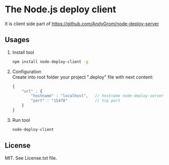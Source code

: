 The Node.js deploy client
=========================
It is client side part of https://github.com/AndyGrom/node-deploy-server

Usages
------------
1. Install tool

	```bash
	npm install node-deploy-client -g
	```
2. Configuration  
	Create into root folder your project ".deploy" file with next content:
	
	```javascript
	{
		"url" : {
			"hostname" : "localhost",	// hostname node-deploy-server
			"port" : "15478"			// tcp port
		}
	}
	```
3. Run tool
	
	```bash
	node-deploy-client
	```

License
-------
MIT. See License.txt file.	